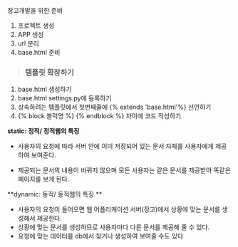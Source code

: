장고개발을 위한 준비

1. 프로젝트 생성
2. APP 생성
3. url 분리
4. base.html 준비











> ### **템플릿 확장하기** 

1. base.html 생성하기
2. base.html  settings.py에 등록하기
3. 상속하려는 템플릿에서 첫번째줄에 {% extends 'base.html'%} 선언하기
4. {% block 블럭명 %} {% endblock %} 차이에 코드 작성하기.



**static: 정적/ 정적웹의 특징**

- 사용자의 요청에 따라 서버 안에 이미 저장되어 있는 문서 자체를 사용자에게 제공하여 보여준다.

- 제공되는 문서의 내용이 바뀌지 않으며 모든 사용자는 같은 문서를 제공받아 똑같은 페이지를 보게 된다.

  

**dynamic: 동적/ 동적웹의 특징 **

- 사용자의 요청이 들어오면 웹 어플리케이션 서버(장고)에서 상황에 맞는 문서를 생성해서 제공한다.
- 상황에 맞는 문서를 생성하므로 사용자마다 다른 문서를 제공해 줄 수 있다.
- 요청에 맞는 데이터를 db에서 찾거나 생성하여 보여줄 수도 있다